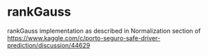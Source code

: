 # rankGauss
rankGauss implementation as described in Normalization section of https://www.kaggle.com/c/porto-seguro-safe-driver-prediction/discussion/44629 
